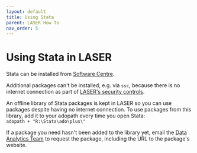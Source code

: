 ```yaml
---
layout: default
title: Using Stata
parent: LASER How To
nav_order: 5
---
```


# Using Stata in LASER

Stata can be installed from [Software Centre](install_software.html).

Additional packages can't be installed, e.g. via `ssc`, because there is no internet connection as part of [LASER's security controls](../laser_info/laser.html).

An offline library of Stata packages is kept in LASER so you can use packages despite having no internet connection. To use packages from this library, add it to your adopath every time you open Stata:<br>
`adopath + "R:\Stata\ado\plus\"`

If a package you need hasn't been added to the library yet, email the [Data Analytics Team](mailto:dat@leeds.ac.uk) to request the package, including the URL to the package's website. 
